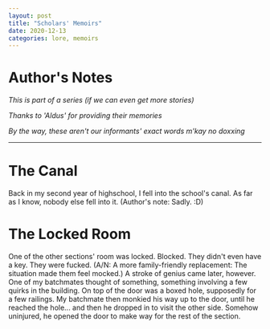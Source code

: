 ```yaml
---
layout: post
title: "Scholars' Memoirs"
date: 2020-12-13
categories: lore, memoirs
---
```


# Author's Notes
*This is part of a series (if we can even get more stories)*

*Thanks to 'Aldus' for providing their memories*

*By the way, these aren't our informants' exact words m'kay no doxxing*

---

# The Canal
Back in my second year of highschool, I fell into the school's canal. As far as I know, nobody else fell into it. (Author's note: Sadly. :D)

# The Locked Room
One of the other sections' room was locked. Blocked. They didn't even have a key. They were fucked. (A/N: A more family-friendly replacement: The situation made them feel mocked.)
A stroke of genius came later, however. One of my batchmates thought of something, something involving a few quirks in the building. On top of the door was a boxed hole, supposedly for a few railings. My batchmate then monkied his way up to the door, until he reached the hole... and then he dropped in to visit the other side. Somehow uninjured, he opened the door to make way for the rest of the section.